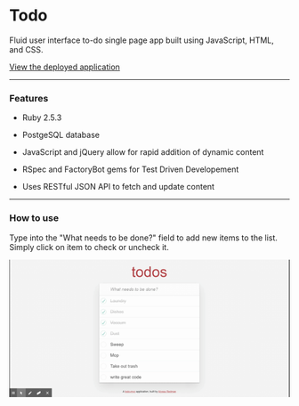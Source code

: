# Todo

Fluid user interface to-do single page app built using JavaScript, HTML, and CSS.

[View the deployed application](https://todoster-alyssa-redman.herokuapp.com/)

______

### Features

* Ruby 2.5.3

* PostgeSQL database

* JavaScript and jQuery allow for rapid addition of dynamic content

* RSpec and FactoryBot gems for Test Driven Developement

* Uses RESTful JSON API to fetch and update content 

______

### How to use

Type into the "What needs to be done?" field to add new items to the list. Simply click on item to check or uncheck it.

![Screenshot](app/assets/images/Todo.gif)
